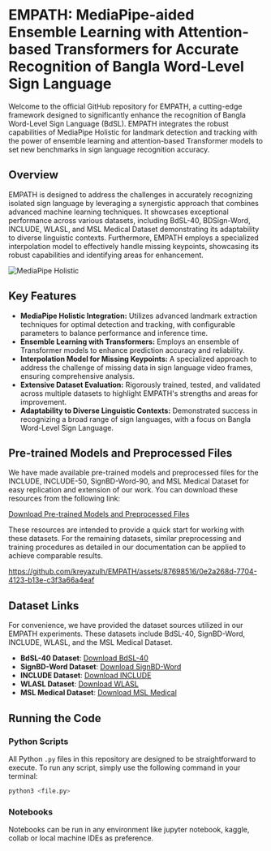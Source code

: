 # EMPATH: MediaPipe-aided Ensemble Learning with Attention-based Transformers for Accurate Recognition of Bangla Word-Level Sign Language

Welcome to the official GitHub repository for EMPATH, a cutting-edge framework designed to significantly enhance the recognition of Bangla Word-Level Sign Language (BdSL). EMPATH integrates the robust capabilities of MediaPipe Holistic for landmark detection and tracking with the power of ensemble learning and attention-based Transformer models to set new benchmarks in sign language recognition accuracy.

## Overview

EMPATH is designed to address the challenges in accurately recognizing isolated sign language by leveraging a synergistic approach that combines advanced machine learning techniques. It showcases exceptional performance across various datasets, including BdSL-40, BDSign-Word, INCLUDE, WLASL, and MSL Medical Dataset demonstrating its adaptability to diverse linguistic contexts. Furthermore, EMPATH employs a specialized interpolation model to effectively handle missing keypoints, showcasing its robust capabilities and identifying areas for enhancement.

![MediaPipe Holistic](https://github.com/kreyazulh/EMPATH/assets/87698516/3153b5f4-560b-4269-80f2-7b3fafa37dcf)


## Key Features

- **MediaPipe Holistic Integration:** Utilizes advanced landmark extraction techniques for optimal detection and tracking, with configurable parameters to balance performance and inference time.
- **Ensemble Learning with Transformers:** Employs an ensemble of Transformer models to enhance prediction accuracy and reliability.
- **Interpolation Model for Missing Keypoints:** A specialized approach to address the challenge of missing data in sign language video frames, ensuring comprehensive analysis.
- **Extensive Dataset Evaluation:** Rigorously trained, tested, and validated across multiple datasets to highlight EMPATH's strengths and areas for improvement.
- **Adaptability to Diverse Linguistic Contexts:** Demonstrated success in recognizing a broad range of sign languages, with a focus on Bangla Word-Level Sign Language.

## Pre-trained Models and Preprocessed Files

We have made available pre-trained models and preprocessed files for the INCLUDE, INCLUDE-50, SignBD-Word-90, and MSL Medical Dataset for easy replication and extension of our work. You can download these resources from the following link:

[Download Pre-trained Models and Preprocessed Files](https://drive.google.com/drive/u/0/folders/1W80b38_ZmfkdbcO8iTyqb8JFXNxdLT9E)

These resources are intended to provide a quick start for working with these datasets. For the remaining datasets, similar preprocessing and training procedures as detailed in our documentation can be applied to achieve comparable results.


https://github.com/kreyazulh/EMPATH/assets/87698516/0e2a268d-7704-4123-b13e-c3f3a66a4eaf

## Dataset Links

For convenience, we have provided the dataset sources utilized in our EMPATH experiments. These datasets include BdSL-40, SignBD-Word, INCLUDE, WLASL, and the MSL Medical Dataset.

- **BdSL-40 Dataset**: [Download BdSL-40](https://github.com/Patchwork53/BdSL40_Dataset_AI_for_Bangla_2.0_Honorable_Mention/tree/main)
- **SignBD-Word Dataset**: [Download SignBD-Word](https://doi.org/10.5281/zenodo.6779843)
- **INCLUDE Dataset**: [Download INCLUDE](https://zenodo.org/records/4010759)
- **WLASL Dataset**: [Download WLASL](https://www.kaggle.com/datasets/risangbaskoro/wlasl-processed)
- **MSL Medical Dataset**: [Download MSL Medical](https://www.kaggle.com/datasets/arkuuu21/msl-medical)
## Running the Code

### Python Scripts

All Python `.py` files in this repository are designed to be straightforward to execute. To run any script, simply use the following command in your terminal:

```bash
python3 <file.py>
```

### Notebooks

Notebooks can be run in any environment like jupyter notebook, kaggle, collab or local machine IDEs as preference.



